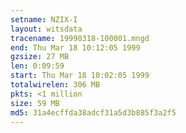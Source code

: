 ```yaml
---
setname: NZIX-I
layout: witsdata
tracename: 19990318-100001.mngd
end: Thu Mar 18 10:12:05 1999
gzsize: 27 MB
len: 0:09:59
start: Thu Mar 18 10:02:05 1999
totalwirelen: 306 MB
pkts: <1 million
size: 59 MB
md5: 31a4ecffda38adcf31a5d3b885f3a2f5
---
```

